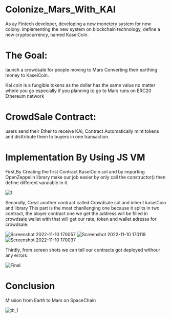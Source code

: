 # Colonize_Mars_With_KAI

As ay Fintech developer, developing a new monetery system for new colony.
implementing the new system on blockchain technology, define a new cryptocurrency, named KaseiCoin. 

# The Goal:
launch a crowdsale for people moving to Mars
Converting their earthing money to KaseiCoin.

Kai coin is a fungible tokens as the dollar has the same value no matter where you go especially if you planning to go to Mars runs on ERC20 Ethereum network

# CrowdSale Contract:

users send their Ether to receive KAi, Contract Automatically mint tokens and disttribute them to buyers in one transaction.

# Implementation By Using JS VM
First,By Creating the first Contract KaseiCoin.sol and by importing OpenZeppelin library  make our job easier by only call the constructor()
then define different varaiable in it.

![1](https://user-images.githubusercontent.com/69637182/201227238-9b787b0d-b4fb-4b7c-9e32-29e1c45476ab.png)

Secondly, Creat another contract called Crowdsale.sol and inherit kaseiCoin and library
This part is the most chanllenging one because it splits in two contract, the ployer contract one we get the address will be filled in crowdsale wallet with that will get our rate, token and wallet adresss for crowdsale.

![Screenshot 2022-11-10 170057](https://user-images.githubusercontent.com/69637182/201228565-51c64b3f-0d5d-416c-863c-37d74c51f415.png)
![Screenshot 2022-11-10 170119](https://user-images.githubusercontent.com/69637182/201228579-de8901b6-a4f8-42eb-802f-9137558657d8.png)
![Screenshot 2022-11-10 170037](https://user-images.githubusercontent.com/69637182/201228590-6bc8fb4f-cd91-42e3-bc5f-9b67859c914a.png)

Thirdly, from screen shots we can tell our contracts got deployed withour any errors

![Final](https://user-images.githubusercontent.com/69637182/201229532-66dbadc5-0ea3-43c4-ac83-254039b1cd76.png)

# Conclusion
Mission from Earth to Mars on SpaceChain 

![th_1](https://user-images.githubusercontent.com/69637182/201230236-ef7147ff-6bde-4da2-8183-7cf62b2163ba.png)



